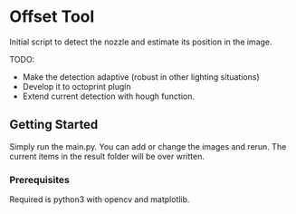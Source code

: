 # Offset Tool

Initial script to detect the nozzle and estimate its position in the image.

TODO:
- Make the detection adaptive (robust in other lighting situations)
- Develop it to octoprint plugin
- Extend current detection with hough function.

## Getting Started

Simply run the main.py. You can add or change the images and rerun. The current items in the result folder will be over written.

### Prerequisites

Required is python3 with opencv and matplotlib.